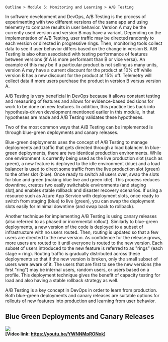 ` Outline > Module 5: Monitoring and Learning > A/B Testing `

In software development and DevOps, A/B Testing is the process of experimenting with two different versions of the same app and using telemetry to compare results in user behavior. Version A may be the currently used version and version B may have a variant. Depending on the implementation of A/B Testing, user traffic may be directed randomly to each version or directed in progressive rings. Then, monitoring tools collect data to see if user behavior differs based on the change in version B. A/B Testing is also often associated with testing performance of features between versions (if A is more performant than B or vice versa). An example of this may be if a particular product is not selling as many units, version A may have a current discount for the product at 10% off while version B has a new discount for the product at 15% off. Telemetry will collect data if more users purchase the product in version B versus version A. 

A/B Testing is very beneficial in DevOps because it allows constant testing and measuring of features and allows for evidence-based decisions for work to be done on new features. In addition, this practice ties back into hypothesis-driven development mentioned earlier in this module, in that hypotheses are made and A/B Testing validates these hypotheses. 

Two of the most common ways that A/B Testing can be implemented is through blue-green deployments and canary releases. 

Blue-green deployments uses the concept of A/B Testing to manage deployments and traffic that gets directed through a load balancer. In blue-green deployments, there are two identical production environments. While one environment is currently being used as the live production slot (such as green), a new feature is deployed to the idle environment (blue) and a load balancer is used to direct some traffic from the live production slot (green) to the other slot (blue). Once ready to switch all users over, swap the slots for blue and green (making blue live and green idle). This process reduces downtime, creates two easily switchable environments (and staging slot),and enables stable rollback and disaster recovery scenarios. If using a resource such as Azure App Service with deployment slots, once ready to switch from staging (blue) to live (green), you can swap the deployment slots easily for minimal downtime (and swap back to rollback). 

Another technique for implementing A/B Testing is using canary releases (also referred to as phased or incremental rollout). Similarly to blue-green deployments, a new version of the code is deployed to a subset of infrastructure with no users routed. Then, routing is updated so that a few users are directed to the new version. As confidence for the release grows, more users are routed to it until everyone is routed to the new version. Each subset of users introduced to the new feature is referred to as "rings" (each stage = ring). Routing traffic is gradually distributed across these deployments so that if the new version is broken, only the small subset of users were aware of it. The users that are first to see the new versions (the first "ring") may be internal users, random users, or users based on a profile. This deployment technique gives the benefit of capacity testing for load and also having a stable rollback strategy as well. 

A/B Testing is a key concept in DevOps in order to learn from production. Both blue-green deployments and canary releases are suitable options for rollouts of new features into production and learning from user behavior.

## Blue Green Deployments and Canary Releases ##
![](http://i.imgur.com/mBKU7Le.jpg)<br>
**[Video link: https://youtu.be/YWNNMpRONxk]**

